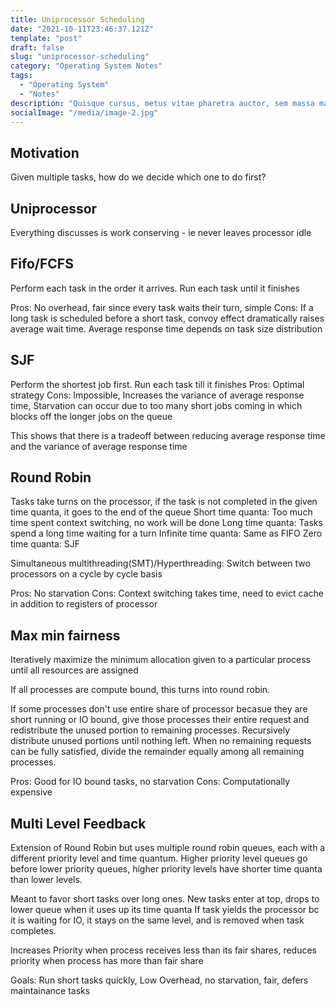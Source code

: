 ```yaml
---
title: Uniprocessor Scheduling
date: "2021-10-11T23:46:37.121Z"
template: "post"
draft: false
slug: "uniprocessor-scheduling"
category: "Operating System Notes"
tags:
  - "Operating System"
  - "Notes"
description: "Quisque cursus, metus vitae pharetra auctor, sem massa mattis sem, at interdum magna augue eget diam. Vestibulum ante ipsum primis in faucibus orci luctus et ultrices posuere cubilia Curae; Morbi lacinia molestie dui. Praesent blandit dolor. Sed non quam. In vel mi sit amet augue congue elementum."
socialImage: "/media/image-2.jpg"
---
```


## Motivation
Given multiple tasks, how do we decide which one to do first?

## Uniprocessor
Everything discusses is work conserving - ie never leaves processor idle

## Fifo/FCFS
Perform each task in the order it arrives. Run each task until it finishes

Pros: No overhead, fair since every task waits their turn, simple
Cons: If a long task is scheduled before a short task, convoy effect dramatically raises average wait time. Average response time depends on task size distribution

## SJF
Perform the shortest job first. Run each task till it finishes
Pros: Optimal strategy 
Cons: Impossible, Increases the variance of average response time, Starvation can occur due to too many short jobs coming in which blocks off the longer jobs on the queue

This shows that there is a tradeoff between reducing average response time and the variance of average response time

## Round Robin
Tasks take turns on the processor, if the task is not completed in the given time quanta, it goes to the end of the queue
Short time quanta: Too much time spent context switching, no work will be done
Long time quanta: Tasks spend a long time waiting for a turn
Infinite time quanta: Same as FIFO
Zero time quanta: SJF

Simultaneous multithreading(SMT)/Hyperthreading: Switch between two processors on a cycle by cycle basis

Pros: No starvation
Cons: Context switching takes time, need to evict cache in addition to registers of processor

## Max min fairness
Iteratively maximize the minimum allocation given to a particular process until all resources are assigned

If all processes are compute bound, this turns into round robin.

If some processes don't use entire share of processor becasue they are short running or IO bound, give those processes their entire request and redistribute the unused portion to remaining processes. Recursively distribute unused portions until nothing left. When no remaining requests can be fully satisfied, divide the remainder equally among all remaining processes.

Pros: Good for IO bound tasks, no starvation
Cons: Computationally expensive

## Multi Level Feedback
Extension of Round Robin but uses multiple round robin queues, each with a different priority level and time quantum. Higher priority level queues go before lower priority queues, higher priority levels have shorter time quanta than lower levels.

Meant to favor short tasks over long ones. New tasks enter at top, drops to lower queue when it uses up its time quanta If task yields the processor bc it is waiting for IO, it stays on the same level, and is removed when task completes.

Increases Priority when process receives less than its fair shares, reduces priority when process has more than fair share

Goals: Run short tasks quickly, Low Overhead, no starvation, fair, defers maintainance tasks
